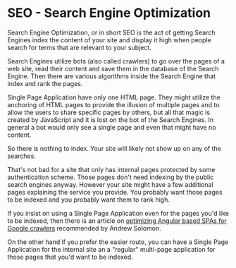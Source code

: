 # SEO - Search Engine Optimization


Search Engine Optimization, or in short SEO is the act of getting Search Engines index the content of your site and display it high when people search for terms that are relevant to your subject.

Search Engines utilize bots (also called crawlers) to go over the pages of a web site, read their content and save them in the database of the Search Engine. Then there are various algorithms inside the Search Engine that index and rank the pages.

Single Page Application have only one HTML page. They might utilize the anchoring of HTML pages to provide the illusion of multiple pages and to allow the users to share specific pages by others,
but all that magic is created by JavaScript and it is lost on the bot of the Search Engines. In general a bot would only see a single page and even that might have no content.

So there is nothing to index. Your site will likely not show up on any of the searches.

That's not bad for a site that only has internal pages protected by some authentication scheme. Those pages don't need indexing by the public search engines anyway. However your site might
have a few additional pages explaining the service you provide. You probably want those pages to be indexed and you probably want them to rank high.

If you insist on using a Single Page Application even for the pages you'd like to be indexed, then there is an article on [optimizing Angular based SPAs for Google crawlers](https://moz.com/blog/optimizing-angularjs-single-page-applications-googlebot-crawlers) recommended by Andrew Solomon.

On the other hand if you prefer the easier route, you can have a Single Page Application for the internal site an a "regular" multi-page application for those pages that you'd want to be indexed.


